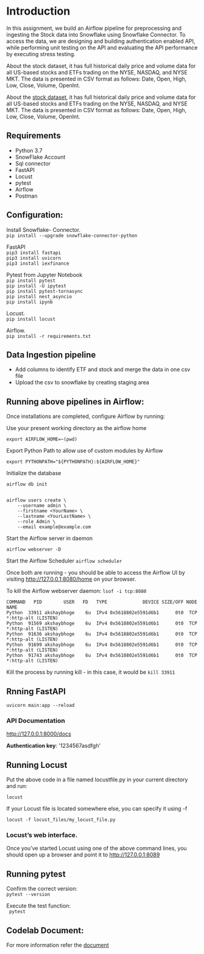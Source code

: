 # Introduction

In this assignment, we build an Airflow pipeline for preprocessing and ingesting the Stock data into Snowflake using Snowflake Connector. To access the data, we are designing and building authentication enabled API, while performing unit testing on the API and evaluating the API performance by executing stress testing.  

About the stock dataset, it has full historical daily price and volume data for all US-based stocks and ETFs trading on the NYSE, NASDAQ, and NYSE MKT. The data is presented in CSV format as follows: Date, Open, High, Low, Close, Volume, OpenInt.  

About the [stock dataset](https://www.kaggle.com/borismarjanovic/price-volume-data-for-all-us-stocks-etfs), it has full historical daily price and volume data for all US-based stocks and ETFs trading on the NYSE, NASDAQ, and NYSE MKT. The data is presented in CSV format as follows: Date, Open, High, Low, Close, Volume, OpenInt. 

## Requirements
  * Python 3.7
  * SnowFlake Account
  * Sql connector
  * FastAPI
  * Locust
  * pytest
  * Airflow
  * Postman

## Configuration:  
Install Snowflake- Connector.   
```pip install --upgrade snowflake-connector-python```     
  
FastAPI    
```pip3 install fastapi```      
```pip3 install uvicorn```   
```pip3 install iexfinance```      

Pytest from Jupyter Notebook   
```pip install pytest```   
```pip install -U ipytest```   
```pip install pytest-tornasync```  
```pip install nest_asyncio```    
```pip install ipynb```   
 
Locust.  
```pip install locust```

Airflow.  
```pip install -r requirements.txt ```   

## Data Ingestion pipeline
  * Add columns to identify ETF and stock and merge the data in one csv file
  * Upload the csv to snowflake by creating staging area

## Running above pipelines in Airflow:
 Once installations are completed, configure Airflow by running:
 

Use your present working directory as the airflow home
```
export AIRFLOW_HOME=~(pwd)
```

Export Python Path to allow use of custom modules by Airflow
```
export PYTHONPATH="${PYTHONPATH}:${AIRFLOW_HOME}"
```
Initialize the database
```
airflow db init 


airflow users create \
    --username admin \
    --firstname <YourName> \
    --lastname <YourLastName> \
    --role Admin \
    --email example@example.com
```
Start the Airflow server in daemon
```
airflow webserver -D
```
Start the Airflow Scheduler
```airflow scheduler```

Once both are running - you should be able to access the Airflow UI by visiting http://127.0.0.1:8080/home on your browser.

To kill the Airflow webserver daemon:
```lsof -i tcp:8080  ```

``` 
COMMAND   PID        USER   FD   TYPE             DEVICE SIZE/OFF NODE NAME
Python  33911 akshaybhoge    6u  IPv4 0x5618802e5591d6b1      0t0  TCP *:http-alt (LISTEN)
Python  91569 akshaybhoge    6u  IPv4 0x5618802e5591d6b1      0t0  TCP *:http-alt (LISTEN)
Python  91636 akshaybhoge    6u  IPv4 0x5618802e5591d6b1      0t0  TCP *:http-alt (LISTEN)
Python  91699 akshaybhoge    6u  IPv4 0x5618802e5591d6b1      0t0  TCP *:http-alt (LISTEN)
Python  91743 akshaybhoge    6u  IPv4 0x5618802e5591d6b1      0t0  TCP *:http-alt (LISTEN) 
```

Kill the process by running kill <PID> - in this case, it would be ```kill 33911```

 
## Rnning FastAPI 
```uvicorn main:app --reload```   

### API Documentation  
http://127.0.0.1:8000/docs

**Authentication key**: '1234567asdfgh'

## Running Locust

Put the above code in a file named locustfile.py in your current directory and run:   

```locust```     

If your Locust file is located somewhere else, you can specify it using -f 
 
```locust -f locust_files/my_locust_file.py```     

### Locust’s web interface.  
Once you’ve started Locust using one of the above command lines, you should open up a browser and point it to http://127.0.0.1:8089     

## Running pytest    
Confirm the correct version:  
```pytest --version ```  
  
Execute the test function:    
``` pytest```   
 
## Codelab Document:   
For more information refer the [document](https://codelabs-preview.appspot.com/?file_id=1iF3m30Fu3eYKeD1B-BLeWZ6l2DBuktPcaK2GFXMrWUQ#0)
